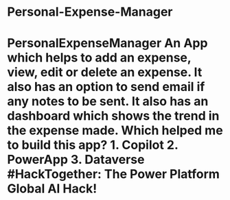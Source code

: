 # Personal-Expense-Manager
# PersonalExpenseManager An App which helps to add an expense, view, edit or delete an expense. It also has an option to send email if any notes to be sent. It also has an dashboard which shows the trend in the expense made.  Which helped me to build this app? 1. Copilot 2. PowerApp 3. Dataverse     #HackTogether: The Power Platform Global AI Hack!
